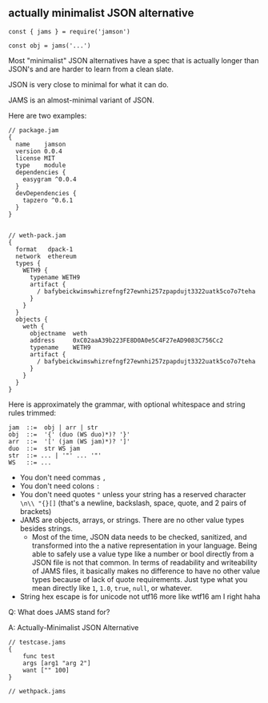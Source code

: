 actually minimalist JSON alternative
---

```
const { jams } = require('jamson')

const obj = jams('...')
```

Most "minimalist" JSON alternatives have a spec that is actually longer than JSON's
and are harder to learn from a clean slate.

JSON is very close to minimal for what it can do.

JAMS is an almost-minimal variant of JSON.

Here are two examples:


```
// package.jam
{
  name    jamson
  version 0.0.4
  license MIT
  type    module
  dependencies {
    easygram ^0.0.4
  }
  devDependencies {
    tapzero ^0.6.1
  }
}


// weth-pack.jam
{
  format   dpack-1
  network  ethereum
  types {
    WETH9 {
      typename WETH9
      artifact {
        / bafybeickwimswhizrefngf27ewnhi257zpapdujt3322uatk5co7o7teha
      }
    }
  }
  objects {
    weth {
      objectname  weth
      address     0xC02aaA39b223FE8D0A0e5C4F27eAD9083C756Cc2
      typename    WETH9
      artifact {
        / bafybeickwimswhizrefngf27ewnhi257zpapdujt3322uatk5co7o7teha
      }
    }
  }
}
```

Here is approximately the grammar, with optional whitespace and string rules trimmed:

```
jam  ::=  obj | arr | str
obj  ::=  '{' (duo (WS duo)*)? '}'
arr  ::=  '[' (jam (WS jam)*)? ']'
duo  ::=  str WS jam
str  ::= ... | '"' ... '"'
WS   ::= ...
```

- You don't need commas `,`
- You don't need colons `:`
- You don't need quotes `"` unless your string has a reserved character `\n\\ "{}[]`
  (that's a newline, backslash, space, quote, and 2 pairs of brackets)
- JAMS are objects, arrays, or strings. There are no other value types besides strings.
  + Most of the time, JSON data needs to be checked, sanitized, and transformed into the
    a native representation in your language. Being able to safely use a value type like a number
    or bool directly from a JSON file is not that common. In terms of readability and writeability of
    JAMS files, it basically makes no difference to have no other value types because of lack of quote requirements.
    Just type what you mean directly like `1`, `1.0`, `true`, `null`, or whatever.
- String hex escape is for unicode not utf16 more like wtf16 am I right haha

Q: What does JAMS stand for?

A: Actually-Minimalist JSON Alternative


```
// testcase.jams
{
    func test
    args [arg1 "arg 2"]
    want ["" 100]
}

// wethpack.jams

```

